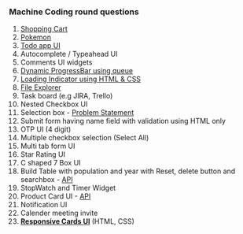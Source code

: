### Machine Coding round questions

1. [Shopping Cart](./shoppingCart/)
2. [Pokemon](./pokemon/)
3. [Todo app UI](https://github.com/Amitk3004/TodoVanillaJS)
4. Autocomplete / Typeahead UI
5. Comments UI widgets
6. [Dynamic ProgressBar using queue](./progressBar/progressBarwithQueue.html)
7. [Loading Indicator using HTML & CSS](./loadingIndicator/index.html)
8. [File Explorer](https://codesandbox.io/p/sandbox/s68lq5)
9. Task board (e.g JIRA, Trello)
10. Nested Checkbox UI
11. Selection box - [Problem Statement](https://www.linkedin.com/posts/saikrishnanangunuri_reactjs-javascript-javascriptdeveloper-activity-7297238256788615168-EIvz?utm_source=share&utm_medium=member_desktop&rcm=ACoAABymBKIBVJrIEUyHmzJTX1rJLzjN_GZSBqI)
12. Submit form having name field with validation using HTML only
13. OTP UI (4 digit)
14. Multiple checkbox selection (Select All)
15. Multi tab form UI
16. Star Rating UI
17. C shaped 7 Box UI
18. Build Table with population and year with Reset, delete button and searchbox - [API](https://datausa.io/api/data?drilldowns=Nation&measures=Population)
19. StopWatch and Timer Widget
20. Product Card UI -  [API](https://fakestoreapi.com/products)
21. Notification UI
22. Calender meeting invite
23. **[Responsive Cards UI](./Cards/)** (HTML, CSS)


